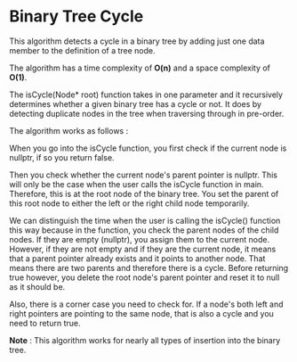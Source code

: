 # Binary Tree Cycle

This algorithm detects a cycle in a binary tree by adding just one data member to the definition of a tree node. 

The algorithm has a time complexity of **O(n)** and a space complexity of **O(1)**. 

The isCycle(Node* root) function takes in one parameter and it recursively determines whether a given binary tree has a cycle or not. It does by detecting duplicate nodes in the tree when traversing through in pre-order. 

The algorithm works as follows :

When you go into the isCycle function, you first check if the current node is nullptr, if so you return false. 

Then you check whether the current node's parent pointer is nullptr. This will only be the case when the user calls the isCycle function in main. Therefore, this is at the root node of the binary tree. You set the parent of this root node to either the left or the right child node temporarily. 

We can distinguish the time when the user is calling the isCycle() function this way because in the function, you check the parent nodes of the child nodes. If they are empty (nullptr), you assign them to the current node. However, if they are not empty and if they are the current node, it means that a parent pointer already exists and it points to another node. That means there are two parents and therefore there is a cycle. Before returning true however, you delete the root node's parent pointer and reset it to null as it should be. 

Also, there is a corner case you need to check for. If a node's both left and right pointers are pointing to the same node, that is also a cycle and you need to return true. 

**Note** : This algorithm works for nearly all types of insertion into the binary tree. 
